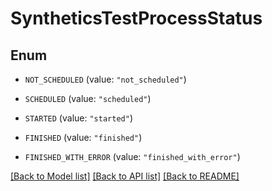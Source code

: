 # SyntheticsTestProcessStatus

## Enum

- `NOT_SCHEDULED` (value: `"not_scheduled"`)

- `SCHEDULED` (value: `"scheduled"`)

- `STARTED` (value: `"started"`)

- `FINISHED` (value: `"finished"`)

- `FINISHED_WITH_ERROR` (value: `"finished_with_error"`)

[[Back to Model list]](../README.md#documentation-for-models) [[Back to API list]](../README.md#documentation-for-api-endpoints) [[Back to README]](../README.md)
